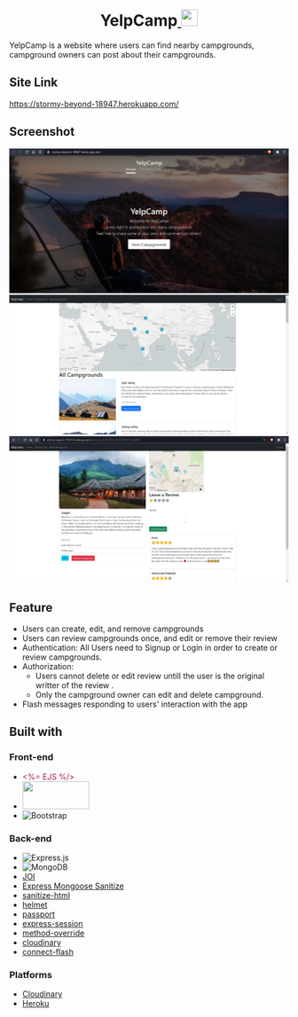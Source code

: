 <h1 align='center'>YelpCamp<a href='https://stormy-beyond-18947.herokuapp.com/'>
<img src='http://cdn.onlinewebfonts.com/svg/img_287339.png' width='30' height='30'>
</a></h1>

YelpCamp is a website where users can find nearby campgrounds,
campground owners can post about their campgrounds. 
## Site Link

https://stormy-beyond-18947.herokuapp.com/

## Screenshot
![home](https://github.com/sourav-k7/yelp-camp/blob/master/img/home.png)
![index](https://github.com/sourav-k7/yelp-camp/blob/master/img/Ind.png)
![camp](https://github.com/sourav-k7/yelp-camp/blob/master/img/camp.png)
## Feature

* Users can create, edit, and remove campgrounds
* Users can review campgrounds once, and edit or remove their review
* Authentication: All Users need to Signup or Login in order to create or review campgrounds.
* Authorization:
	* Users cannot delete or edit review untill the user is the original writter of the review .
	* Only the campground owner can edit and delete campground.
* Flash messages responding to users' interaction with the app

## Built with

### Front-end

* <div style="color:#a91e50"> &lt;%= EJS %/&gt; </div>

* <img src="https://assets-global.website-files.com/5d3ef00c73102c436bc83996/5d3ef00c73102c1f23c83a2a_logo-reversed.png" width="120" height="50">

* <img alt="Bootstrap" src="https://img.shields.io/badge/bootstrap%20-%23563D7C.svg?&style=for-the-badge&logo=bootstrap&logoColor=white"/>

### Back-end


* <img alt="Express.js" src="https://img.shields.io/badge/express.js%20-%23404d59.svg?&style=for-the-badge"/>
* <img alt="MongoDB" src ="https://img.shields.io/badge/MongoDB-%234ea94b.svg?&style=for-the-badge&logo=mongodb&logoColor=white"/>
* [JOI](https://github.com/sideway/joi)
* [Express Mongoose Sanitize](https://github.com/fiznool/express-mongo-sanitize#readme)
* [sanitize-html](https://github.com/apostrophecms/sanitize-html#readme)
* [helmet](https://helmetjs.github.io/)
* [passport](http://www.passportjs.org/)
* [express-session](https://github.com/expressjs/session#express-session)
* [method-override](https://github.com/expressjs/method-override#method-override)
* [cloudinary](https://cloudinary.com/)
* [connect-flash](https://github.com/jaredhanson/connect-flash#connect-flash)

### Platforms

* [Cloudinary](https://cloudinary.com/)
* [Heroku](https://www.heroku.com/)
